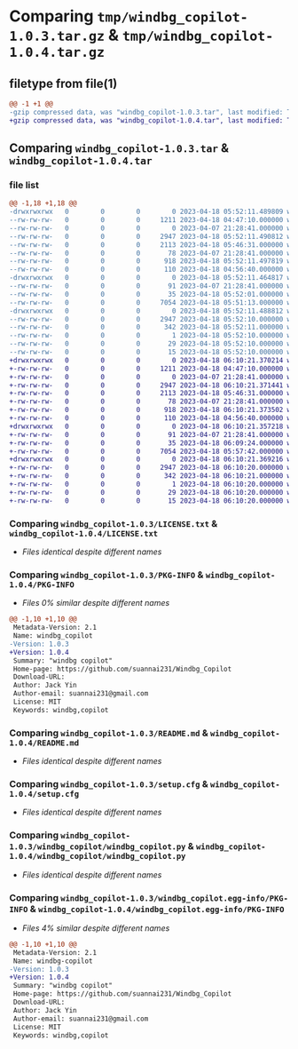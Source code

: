 # Comparing `tmp/windbg_copilot-1.0.3.tar.gz` & `tmp/windbg_copilot-1.0.4.tar.gz`

## filetype from file(1)

```diff
@@ -1 +1 @@
-gzip compressed data, was "windbg_copilot-1.0.3.tar", last modified: Tue Apr 18 05:52:11 2023, max compression
+gzip compressed data, was "windbg_copilot-1.0.4.tar", last modified: Tue Apr 18 06:10:21 2023, max compression
```

## Comparing `windbg_copilot-1.0.3.tar` & `windbg_copilot-1.0.4.tar`

### file list

```diff
@@ -1,18 +1,18 @@
-drwxrwxrwx   0        0        0        0 2023-04-18 05:52:11.489809 windbg_copilot-1.0.3/
--rw-rw-rw-   0        0        0     1211 2023-04-18 04:47:10.000000 windbg_copilot-1.0.3/LICENSE.txt
--rw-rw-rw-   0        0        0        0 2023-04-07 21:28:41.000000 windbg_copilot-1.0.3/MANIFEST.in
--rw-rw-rw-   0        0        0     2947 2023-04-18 05:52:11.490812 windbg_copilot-1.0.3/PKG-INFO
--rw-rw-rw-   0        0        0     2113 2023-04-18 05:46:31.000000 windbg_copilot-1.0.3/README.md
--rw-rw-rw-   0        0        0       78 2023-04-07 21:28:41.000000 windbg_copilot-1.0.3/pyproject.toml
--rw-rw-rw-   0        0        0      918 2023-04-18 05:52:11.497819 windbg_copilot-1.0.3/setup.cfg
--rw-rw-rw-   0        0        0      110 2023-04-18 04:56:40.000000 windbg_copilot-1.0.3/setup.py
-drwxrwxrwx   0        0        0        0 2023-04-18 05:52:11.464817 windbg_copilot-1.0.3/windbg_copilot/
--rw-rw-rw-   0        0        0       91 2023-04-07 21:28:41.000000 windbg_copilot-1.0.3/windbg_copilot/__init__.py
--rw-rw-rw-   0        0        0       35 2023-04-18 05:52:01.000000 windbg_copilot-1.0.3/windbg_copilot/version.py
--rw-rw-rw-   0        0        0     7054 2023-04-18 05:51:13.000000 windbg_copilot-1.0.3/windbg_copilot/windbg_copilot.py
-drwxrwxrwx   0        0        0        0 2023-04-18 05:52:11.488812 windbg_copilot-1.0.3/windbg_copilot.egg-info/
--rw-rw-rw-   0        0        0     2947 2023-04-18 05:52:10.000000 windbg_copilot-1.0.3/windbg_copilot.egg-info/PKG-INFO
--rw-rw-rw-   0        0        0      342 2023-04-18 05:52:11.000000 windbg_copilot-1.0.3/windbg_copilot.egg-info/SOURCES.txt
--rw-rw-rw-   0        0        0        1 2023-04-18 05:52:10.000000 windbg_copilot-1.0.3/windbg_copilot.egg-info/dependency_links.txt
--rw-rw-rw-   0        0        0       29 2023-04-18 05:52:10.000000 windbg_copilot-1.0.3/windbg_copilot.egg-info/requires.txt
--rw-rw-rw-   0        0        0       15 2023-04-18 05:52:10.000000 windbg_copilot-1.0.3/windbg_copilot.egg-info/top_level.txt
+drwxrwxrwx   0        0        0        0 2023-04-18 06:10:21.370214 windbg_copilot-1.0.4/
+-rw-rw-rw-   0        0        0     1211 2023-04-18 04:47:10.000000 windbg_copilot-1.0.4/LICENSE.txt
+-rw-rw-rw-   0        0        0        0 2023-04-07 21:28:41.000000 windbg_copilot-1.0.4/MANIFEST.in
+-rw-rw-rw-   0        0        0     2947 2023-04-18 06:10:21.371441 windbg_copilot-1.0.4/PKG-INFO
+-rw-rw-rw-   0        0        0     2113 2023-04-18 05:46:31.000000 windbg_copilot-1.0.4/README.md
+-rw-rw-rw-   0        0        0       78 2023-04-07 21:28:41.000000 windbg_copilot-1.0.4/pyproject.toml
+-rw-rw-rw-   0        0        0      918 2023-04-18 06:10:21.373502 windbg_copilot-1.0.4/setup.cfg
+-rw-rw-rw-   0        0        0      110 2023-04-18 04:56:40.000000 windbg_copilot-1.0.4/setup.py
+drwxrwxrwx   0        0        0        0 2023-04-18 06:10:21.357218 windbg_copilot-1.0.4/windbg_copilot/
+-rw-rw-rw-   0        0        0       91 2023-04-07 21:28:41.000000 windbg_copilot-1.0.4/windbg_copilot/__init__.py
+-rw-rw-rw-   0        0        0       35 2023-04-18 06:09:24.000000 windbg_copilot-1.0.4/windbg_copilot/version.py
+-rw-rw-rw-   0        0        0     7054 2023-04-18 05:57:42.000000 windbg_copilot-1.0.4/windbg_copilot/windbg_copilot.py
+drwxrwxrwx   0        0        0        0 2023-04-18 06:10:21.369216 windbg_copilot-1.0.4/windbg_copilot.egg-info/
+-rw-rw-rw-   0        0        0     2947 2023-04-18 06:10:20.000000 windbg_copilot-1.0.4/windbg_copilot.egg-info/PKG-INFO
+-rw-rw-rw-   0        0        0      342 2023-04-18 06:10:21.000000 windbg_copilot-1.0.4/windbg_copilot.egg-info/SOURCES.txt
+-rw-rw-rw-   0        0        0        1 2023-04-18 06:10:20.000000 windbg_copilot-1.0.4/windbg_copilot.egg-info/dependency_links.txt
+-rw-rw-rw-   0        0        0       29 2023-04-18 06:10:20.000000 windbg_copilot-1.0.4/windbg_copilot.egg-info/requires.txt
+-rw-rw-rw-   0        0        0       15 2023-04-18 06:10:20.000000 windbg_copilot-1.0.4/windbg_copilot.egg-info/top_level.txt
```

### Comparing `windbg_copilot-1.0.3/LICENSE.txt` & `windbg_copilot-1.0.4/LICENSE.txt`

 * *Files identical despite different names*

### Comparing `windbg_copilot-1.0.3/PKG-INFO` & `windbg_copilot-1.0.4/PKG-INFO`

 * *Files 0% similar despite different names*

```diff
@@ -1,10 +1,10 @@
 Metadata-Version: 2.1
 Name: windbg_copilot
-Version: 1.0.3
+Version: 1.0.4
 Summary: "windbg copilot"
 Home-page: https://github.com/suannai231/Windbg_Copilot
 Download-URL: 
 Author: Jack Yin
 Author-email: suannai231@gmail.com
 License: MIT
 Keywords: windbg,copilot
```

### Comparing `windbg_copilot-1.0.3/README.md` & `windbg_copilot-1.0.4/README.md`

 * *Files identical despite different names*

### Comparing `windbg_copilot-1.0.3/setup.cfg` & `windbg_copilot-1.0.4/setup.cfg`

 * *Files identical despite different names*

### Comparing `windbg_copilot-1.0.3/windbg_copilot/windbg_copilot.py` & `windbg_copilot-1.0.4/windbg_copilot/windbg_copilot.py`

 * *Files identical despite different names*

### Comparing `windbg_copilot-1.0.3/windbg_copilot.egg-info/PKG-INFO` & `windbg_copilot-1.0.4/windbg_copilot.egg-info/PKG-INFO`

 * *Files 4% similar despite different names*

```diff
@@ -1,10 +1,10 @@
 Metadata-Version: 2.1
 Name: windbg-copilot
-Version: 1.0.3
+Version: 1.0.4
 Summary: "windbg copilot"
 Home-page: https://github.com/suannai231/Windbg_Copilot
 Download-URL: 
 Author: Jack Yin
 Author-email: suannai231@gmail.com
 License: MIT
 Keywords: windbg,copilot
```

